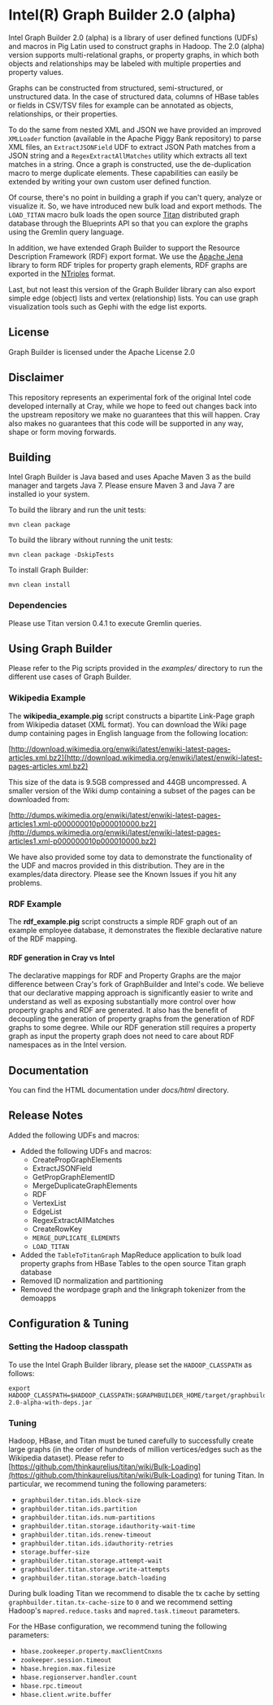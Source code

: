 # Intel(R) Graph Builder 2.0 (alpha) 

Intel Graph Builder 2.0 (alpha) is a library of user defined functions (UDFs) and
macros in Pig Latin used to construct graphs in Hadoop. The 2.0 (alpha) version
supports multi-relational graphs, or property graphs, in which both objects
and relationships may be labeled with multiple properties and property values.

Graphs can be constructed from structured, semi-structured,
or unstructured data. In the case of structured data, columns of HBase tables or
fields in CSV/TSV files for example can be annotated as objects,
relationships, or their properties.

To do the same from nested XML and JSON we
have provided an improved `XMLLoader` function (available in the Apache Piggy Bank
repository) to parse XML files, an `ExtractJSONField` UDF to extract JSON Path
matches from a JSON string and a `RegexExtractAllMatches` utility which extracts all
text matches in a string. Once a graph is constructed, use the de-duplication macro to merge duplicate elements.
These capabilities can easily be extended by writing your own custom user defined function.

Of course, there's no point in building a graph if you can't query,
analyze or visualize it. So, we have introduced new bulk load and export
methods. The `LOAD_TITAN` macro bulk loads the open source [Titan][1] distributed
graph database through the Blueprints API so that you can explore the graphs
using the Gremlin query language.

In addition, we have extended Graph Builder to support the Resource Description Framework 
(RDF) export format. We use the [Apache Jena][2] library to form RDF triples for property 
graph elements, RDF graphs are exported in the [NTriples][3] format.

Last, but not least this version of the Graph Builder library can also export simple edge
(object) lists and vertex (relationship) lists. You can use graph visualization tools such as Gephi with
the edge list exports.

[1]: http://thinkaurelius.github.io/titan/
[2]: http://jena.apache.org
[3]: http://www.w3.org/TR/n-triples/

## License

Graph Builder is licensed under the Apache License 2.0

## Disclaimer

This repository represents an experimental fork of the original Intel code developed internally at Cray, while we hope
to feed out changes back into the upstream repository we make no guarantees that this will happen.  Cray also makes no
guarantees that this code will be supported in any way, shape or form moving forwards.

## Building

Intel Graph Builder is Java based and uses Apache Maven 3 as the build manager and targets Java 7. Please ensure Maven 3 
and Java 7 are installed io your system.

To build the library and run the unit tests:

    mvn clean package
    
To build the library without running the unit tests:

    mvn clean package -DskipTests

To install Graph Builder:

    mvn clean install

### Dependencies

Please use Titan version 0.4.1 to execute Gremlin queries.

## Using Graph Builder

Please refer to the Pig scripts provided in the *examples/* directory to run
the different use cases of Graph Builder.

### Wikipedia Example

The **wikipedia_example.pig** script
constructs a bipartite Link-Page graph from Wikipedia dataset (XML format).
You can download the Wiki page dump containing pages in English language
from the following location:

[http://download.wikimedia.org/enwiki/latest/enwiki-latest-pages-articles.xml.bz2](http://download.wikimedia.org/enwiki/latest/enwiki-latest-pages-articles.xml.bz2)

This size of the data is 9.5GB compressed and 44GB uncompressed. A smaller
version of the Wiki dump containing a subset of the pages can be downloaded
from:

[http://dumps.wikimedia.org/enwiki/latest/enwiki-latest-pages-articles1.xml-p000000010p000010000.bz2](http://dumps.wikimedia.org/enwiki/latest/enwiki-latest-pages-articles1.xml-p000000010p000010000.bz2)

We have also provided some toy data to demonstrate the functionality
of the UDF and macros provided in this distribution. They are in the
examples/data directory. Please see the Known Issues if you hit any problems.

### RDF Example

The **rdf_example.pig** script constructs a simple RDF graph out of an example employee database, it demonstrates the flexible declarative nature of the RDF mapping.

#### RDF generation in Cray vs Intel

The declarative mappings for RDF and Property Graphs are the major difference between Cray's fork of GraphBuilder and Intel's code.  We believe that our declarative mapping approach 
is significantly easier to write and understand as well as exposing substantially more control over how property graphs and RDF are generated.  It also has the benefit of decoupling the
generation of property graphs from the generation of RDF graphs to some degree.  While our RDF generation still requires a property graph as input the property graph does not need to care
about RDF namespaces as in the Intel version.

## Documentation

You can find the HTML documentation under *docs/html* directory.

## Release Notes

Added the following UDFs and macros:

- Added the following UDFs and macros:
    - CreatePropGraphElements
    - ExtractJSONField
    - GetPropGraphElementID
    - MergeDuplicateGraphElements
    - RDF
    - VertexList
    - EdgeList
    - RegexExtractAllMatches  
    - CreateRowKey
    - `MERGE_DUPLICATE_ELEMENTS`
    - `LOAD_TITAN`
- Added the `TableToTitanGraph` MapReduce application to bulk load property graphs from HBase Tables to the open source Titan graph database
- Removed ID normalization and partitioning
- Removed the wordpage graph and the linkgraph tokenizer from the demoapps

## Configuration & Tuning

### Setting the Hadoop classpath 

To use the Intel Graph Builder library,
please set the `HADOOP_CLASSPATH` as follows:

    export HADOOP_CLASSPATH=$HADOOP_CLASSPATH:$GRAPHBUILDER_HOME/target/graphbuilder-2.0-alpha-with-deps.jar

### Tuning

Hadoop, HBase, and Titan must be tuned carefully to successfully create large
graphs (in the order of hundreds of million vertices/edges such as the Wikipedia dataset). Please refer to
[https://github.com/thinkaurelius/titan/wiki/Bulk-Loading](https://github.com/thinkaurelius/titan/wiki/Bulk-Loading) for tuning Titan. In particular,
we recommend tuning the following parameters:

- `graphbuilder.titan.ids.block-size`
- `graphbuilder.titan.ids.partition`
- `graphbuilder.titan.ids.num-partitions`
- `graphbuilder.titan.storage.idauthority-wait-time`
- `graphbuilder.titan.ids.renew-timeout`
- `graphbuilder.titan.ids.idauthority-retries`
- `storage.buffer-size`
- `graphbuilder.titan.storage.attempt-wait`
- `graphbuilder.titan.storage.write-attempts`
- `graphbuilder.titan.storage.batch-loading`

During bulk loading Titan we recommend to disable the tx cache by setting `graphbuilder.titan.tx-cache-size` to `0`
and we recommend setting Hadoop's `mapred.reduce.tasks` and `mapred.task.timeout` parameters.

For the HBase configuration, we recommend tuning the following parameters:

- `hbase.zookeeper.property.maxClientCnxns`
- `zookeeper.session.timeout`
- `hbase.hregion.max.filesize`
- `hbase.regionserver.handler.count`
- `hbase.rpc.timeout`
- `hbase.client.write.buffer`